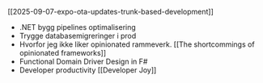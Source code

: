 [[2025-09-07-expo-ota-updates-trunk-based-development]]

- .NET bygg pipelines optimalisering
- Trygge databasemigreringer i prod
- Hvorfor jeg ikke liker opinionated rammeverk. [[The shortcommings of opinionated frameworks]]
- Functional Domain Driver Design in F#
- Developer productivity [[Developer Joy]]
